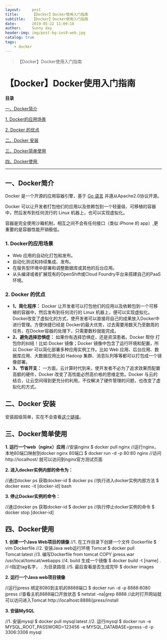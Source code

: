 ```yaml
---
layout:     post
title:      【Docker】Docker使用入门指南
subtitle:   【Docker】Docker使用入门指南
date:       2019-05-22 11:09:18
author:     Sunny day
header-img: img/post-bg-ios9-web.jpg
catalog: true
tags:
    - docker
---
```


>【Docker】Docker使用入门指南

# 【Docker】Docker使用入门指南


**目录**

[一、Docker简介](#%E4%B8%80%E3%80%81Docker%E7%AE%80%E4%BB%8B)

[1. Docker的应用场景](#Docker%E7%9A%84%E5%BA%94%E7%94%A8%E5%9C%BA%E6%99%AF)

[2. Docker 的优点](#2.%20Docker%20%E7%9A%84%E4%BC%98%E7%82%B9)

[二、Docker 安装](#%E4%BA%8C%E3%80%81Docker%20%E5%AE%89%E8%A3%85)

[三、Docker简单使用](#%E4%B8%89%E3%80%81Docker%E7%AE%80%E5%8D%95%E4%BD%BF%E7%94%A8)

[四、Docker使用 ](#%E5%9B%9B%E3%80%81Docker%E4%BD%BF%E7%94%A8%C2%A0)

----

## 一、Docker简介

Docker 是一个开源的应用容器引擎，基于 [Go 语言](https://www.runoob.com/go/go-tutorial.html) 并遵从Apache2.0协议开源。

Docker 可以让开发者打包他们的应用以及依赖包到一个轻量级、可移植的容器中，然后发布到任何流行的 Linux 机器上，也可以实现虚拟化。

容器是完全使用沙箱机制，相互之间不会有任何接口（类似 iPhone 的 app）,更重要的是容器性能开销极低。

### 1. Docker的应用场景

* Web 应用的自动化打包和发布。
* 自动化测试和持续集成、发布。
* 在服务型环境中部署和调整数据库或其他的后台应用。
* 从头编译或者扩展现有的OpenShift或Cloud Foundry平台来搭建自己的PaaS环境。

### 2. Docker 的优点

* **1、简化程序：**
Docker 让开发者可以打包他们的应用以及依赖包到一个可移植的容器中，然后发布到任何流行的 Linux 机器上，便可以实现虚拟化。Docker改变了虚拟化的方式，使开发者可以直接将自己的成果放入Docker中进行管理。方便快捷已经是 Docker的最大优势，过去需要用数天乃至数周的 任务，在Docker容器的处理下，只需要数秒就能完成。
* **2、避免选择恐惧症：**
如果你有选择恐惧症，还是资深患者。Docker 帮你 打包你的纠结！比如 Docker 镜像；Docker 镜像中包含了运行环境和配置，所以 Docker 可以简化部署多种应用实例工作。比如 Web 应用、后台应用、数据库应用、大数据应用比如 Hadoop 集群、消息队列等等都可以打包成一个镜像部署。
* **3、节省开支：**
一方面，云计算时代到来，使开发者不必为了追求效果而配置高额的硬件，Docker 改变了高性能必然高价格的思维定势。Docker 与云的结合，让云空间得到更充分的利用。不仅解决了硬件管理的问题，也改变了虚拟化的方式。

## 二、Docker 安装

安装超级简单，实在不会查看[这个链接](https://www.runoob.com/docker/windows-docker-install.html)。

## 三、Docker简单使用

**1. 运行一个web（nginx）应用**
//安装nginx $ docker pull nginx //运行nginx，本地80端口映射到docker nginx 80端口 $ docker run -d -p 80:80 nginx //访问 http://localhost/ 就可以访问到nginx官方测试页面

**2. 进入docker实例内部的命令为：**

//通过docker ps 获取docker-id $ docker ps //执行进入docker实例内部方法 $ docker exec -it [docker-id] bash

**3. 停止Docker实例的命令：**

//通过docker ps 获取docker-id $ docker ps //执行停止docker实例的命令 $ docker stop [docker-id]

## 四、Docker使用 

**1. 创建一个Java Web项目的镜像**
//1. 在工作目录下创建一个文件 Dockerfile $ vim Dockerfile //2. 安装Java web运行环境 Tomcat $ docker pull Tomcat:latest //3. 编写Dockerfile from tomcat COPY jpress.war /usr/local/tomcat/webapps //4. build 生成一个镜像 $ docker build -t [name] . //-t指定tag名字， . 为目录路径 //5. 最后查看是否生成完毕 $ docker images

**2. 运行一个Java web项目镜像**

//运行jpress 绑定8080到主机的8888端口 $ docker run -d -p 8888:8080 jpress //查看主机8888端口开放状态 $ netstat -na|grep 8888 //此时打开网站就可以访问进入Tomcat http://localhost:8888/jpress/install

**3. 安装MySQL**

//1. 安装mysql $ docker pull mysql:latest //2. 运行mysql $ docker run -e MYSQL_ROOT_PASSWORD=123456 -e MYSQL_DATABASE=jpress -d -p 3306:3306 mysql

 


